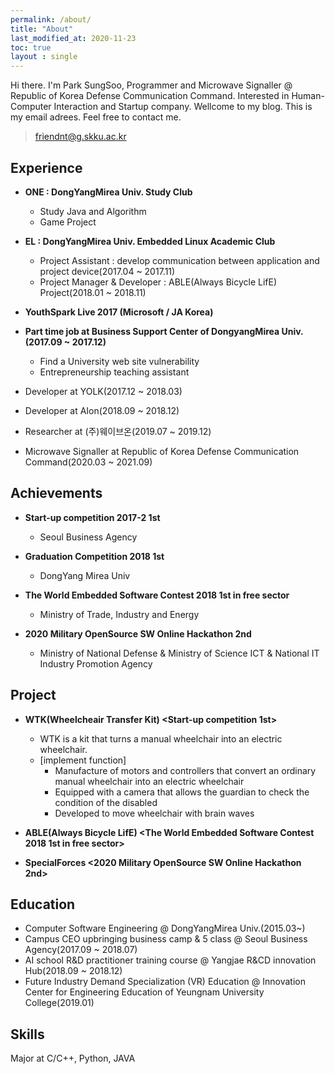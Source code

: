```yaml
---
permalink: /about/
title: "About"
last_modified_at: 2020-11-23
toc: true
layout : single
---
```

Hi there. I'm Park SungSoo, Programmer and Microwave Signaller @ Republic of Korea Defense Communication Command. Interested in Human-Computer Interaction and Startup company. Wellcome to my blog. This is my email adrees. Feel free to contact me.
> friendnt@g.skku.ac.kr



## Experience
- **ONE : DongYangMirea Univ. Study Club**
  - Study Java and Algorithm
  - Game Project

- **EL : DongYangMirea Univ. Embedded Linux Academic Club**
  - Project Assistant : develop communication between application and project device(2017.04 ~ 2017.11)
  - Project Manager & Developer : ABLE(Always Bicycle LifE) Project(2018.01 ~ 2018.11)

- **YouthSpark Live 2017 (Microsoft / JA Korea)**

- **Part time job at Business Support Center of DongyangMirea Univ.(2017.09 ~ 2017.12)**
  - Find a University web site vulnerability
  - Entrepreneurship teaching assistant

- Developer at YOLK(2017.12 ~ 2018.03)

- Developer at AIon(2018.09 ~ 2018.12)

- Researcher at (주)웨이브온(2019.07 ~ 2019.12)

- Microwave Signaller at Republic of Korea Defense Communication Command(2020.03 ~ 2021.09)

## Achievements
- **Start-up competition 2017-2 1st**
  - Seoul Business Agency

- **Graduation Competition 2018 1st**
  - DongYang Mirea Univ

- **The World Embedded Software Contest 2018 1st in free sector**
  - Ministry of Trade, Industry and Energy

- **2020 Military OpenSource SW Online Hackathon 2nd**
  - Ministry of National Defense & Ministry of Science ICT & National IT Industry Promotion Agency

## Project
- **WTK(Wheelcheair Transfer Kit) <Start-up competition 1st>**
  - WTK is a kit that turns a manual wheelchair into an electric wheelchair.
  - [implement function]
    - Manufacture of motors and controllers that convert an ordinary manual wheelchair into an electric wheelchair
    - Equipped with a camera that allows the guardian to check the condition of the disabled
    - Developed to move wheelchair with brain waves

- **ABLE(Always Bicycle LifE) <The World Embedded Software Contest 2018 1st in free sector>**

- **SpecialForces <2020 Military OpenSource SW Online Hackathon 2nd>**

## Education
- Computer Software Engineering @ DongYangMirea Univ.(2015.03~)
- Campus CEO upbringing business camp & 5 class @ Seoul Business Agency(2017.09 ~ 2018.07)
- AI school R&D practitioner training course @ Yangjae R&CD innovation Hub(2018.09 ~ 2018.12)
- Future Industry Demand Specialization (VR) Education @ Innovation Center for Engineering Education of Yeungnam University College(2019.01)

## Skills
Major at C/C++, Python, JAVA
